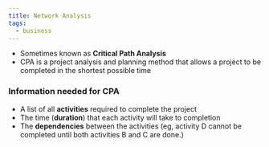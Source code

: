 ```yaml
---
title: Network Analysis
tags:
  - business
---
```

- Sometimes known as **Critical Path Analysis**
- CPA is a project analysis and planning method that allows a project to be completed in the shortest possible time

### Information needed for CPA

- A list of all **activities** required to complete the project
- The time (**duration**) that each activity will take to completion
- The **dependencies** between the activities (eg, activity D cannot be completed until both activities B and C are done.)

